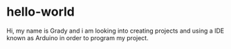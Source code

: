 # hello-world

Hi, my name is Grady and i am looking into creating projects and using a IDE known as Arduino in order to program my project. 
